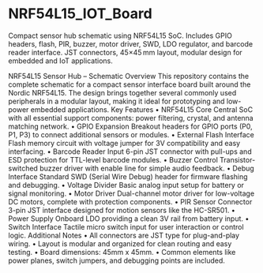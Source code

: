 # NRF54L15_IOT_Board
Compact sensor hub schematic using NRF54L15 SoC. Includes GPIO headers, flash, PIR, buzzer, motor driver, SWD, LDO regulator, and barcode reader interface. JST connectors, 45×45 mm layout, modular design for embedded and IoT applications. 

NRF54L15 Sensor Hub – Schematic Overview
This repository contains the complete schematic for a compact sensor interface board built around the Nordic NRF54L15. The design brings together several commonly used peripherals in a modular layout, making it ideal for prototyping and low-power embedded applications.
Key Features
•	NRF54L15 Core
Central SoC with all essential support components: power filtering, crystal, and antenna matching network.
•	GPIO Expansion
Breakout headers for GPIO ports (P0, P1, P3) to connect additional sensors or modules.
•	External Flash Interface
Flash memory circuit with voltage jumper for 3V compatibility and easy interfacing.
•	Barcode Reader Input
6-pin JST connector with pull-ups and ESD protection for TTL-level barcode modules.
•	Buzzer Control
Transistor-switched buzzer driver with enable line for simple audio feedback.
•	Debug Interface
Standard SWD (Serial Wire Debug) header for firmware flashing and debugging.
•	Voltage Divider
Basic analog input setup for battery or signal monitoring.
•	Motor Driver
Dual-channel motor driver for low-voltage DC motors, complete with protection components.
•	PIR Sensor Connector
3-pin JST interface designed for motion sensors like the HC-SR501.
•	Power Supply
Onboard LDO providing a clean 3V rail from battery input.
•	Switch Interface
Tactile micro switch input for user interaction or control logic.
Additional Notes
•	All connectors are JST type for plug-and-play wiring.
•	Layout is modular and organized for clean routing and easy testing.
•	Board dimensions: 45mm x 45mm.
•	Common elements like power planes, switch jumpers, and debugging points are included.
